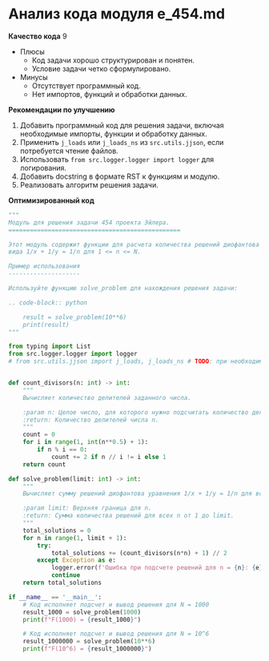 # Анализ кода модуля e_454.md

**Качество кода**
9
 -  Плюсы
    - Код задачи хорошо структурирован и понятен.
    - Условие задачи четко сформулировано.
 -  Минусы
    - Отсутствует программный код.
    - Нет импортов, функций и обработки данных.

**Рекомендации по улучшению**
1.  Добавить программный код для решения задачи, включая необходимые импорты, функции и обработку данных.
2.  Применить `j_loads` или `j_loads_ns` из `src.utils.jjson`, если потребуется чтение файлов.
3.  Использовать `from src.logger.logger import logger` для логирования.
4.  Добавить docstring в формате RST к функциям и модулю.
5.  Реализовать алгоритм решения задачи.

**Оптимизированный код**

```python
"""
Модуль для решения задачи 454 проекта Эйлера.
================================================

Этот модуль содержит функции для расчета количества решений диофантова уравнения
вида 1/x + 1/y = 1/n для 1 <= n <= N.

Пример использования
--------------------

Используйте функцию solve_problem для нахождения решения задачи:

.. code-block:: python

    result = solve_problem(10**6)
    print(result)
"""

from typing import List
from src.logger.logger import logger
# from src.utils.jjson import j_loads, j_loads_ns # TODO: при необходимости раскомментировать


def count_divisors(n: int) -> int:
    """
    Вычисляет количество делителей заданного числа.

    :param n: Целое число, для которого нужно подсчитать количество делителей.
    :return: Количество делителей числа n.
    """
    count = 0
    for i in range(1, int(n**0.5) + 1):
        if n % i == 0:
            count += 2 if n // i != i else 1
    return count

def solve_problem(limit: int) -> int:
    """
    Вычисляет сумму решений диофантова уравнения 1/x + 1/y = 1/n для всех n от 1 до limit.

    :param limit: Верхняя граница для n.
    :return: Сумма количества решений для всех n от 1 до limit.
    """
    total_solutions = 0
    for n in range(1, limit + 1):
        try:
            total_solutions += (count_divisors(n*n) + 1) // 2
        except Exception as e:
            logger.error(f'Ошибка при подсчете решений для n = {n}: {e}')
            continue
    return total_solutions

if __name__ == '__main__':
    # Код исполняет подсчет и вывод решения для N = 1000
    result_1000 = solve_problem(1000)
    print(f"F(1000) = {result_1000}")

    # Код исполняет подсчет и вывод решения для N = 10^6
    result_1000000 = solve_problem(10**6)
    print(f"F(10^6) = {result_1000000}")
```